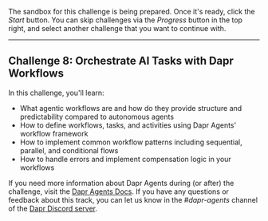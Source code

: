 The sandbox for this challenge is being prepared. Once it's ready, click the *Start* button. You can skip challenges via the *Progress* button in the top right, and select another challenge that you want to continue with.

---

## Challenge 8: Orchestrate AI Tasks with Dapr Workflows

In this challenge, you'll learn:

- What agentic workflows are and how do they provide structure and predictability compared to autonomous agents
- How to define workflows, tasks, and activities using Dapr Agents' workflow framework
- How to implement common workflow patterns including sequential, parallel, and conditional flows
- How to handle errors and implement compensation logic in your workflows

If you need more information about Dapr Agents during (or after) the challenge, visit the [Dapr Agents Docs](https://diagrid.ws/dapr-agents-docs/). If you have any questions or feedback about this track, you can let us know in the *#dapr-agents* channel of the [Dapr Discord server](https://bit.ly/dapr-discord).
